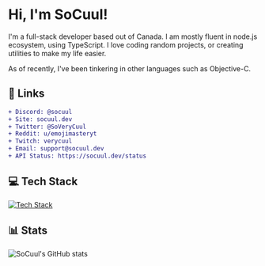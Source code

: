 # Hi, I'm SoCuul!

I'm a full-stack developer based out of Canada. I am mostly fluent in node.js ecosystem, using TypeScript. I love coding random projects, or creating utilities to make my life easier.

As of recently, I've been tinkering in other languages such as Objective-C.

## 📩 Links
```diff
+ Discord: @socuul
+ Site: socuul.dev
+ Twitter: @SoVeryCuul
+ Reddit: u/emojimasteryt
+ Twitch: verycuul
+ Email: support@socuul.dev
+ API Status: https://socuul.dev/status
```

## 💻 Tech Stack
[![Tech Stack](https://skillicons.dev/icons?i=ts,js,python,html,css,nodejs,git,docker,vue,nuxt,express,bash,nginx,vercel,cloudflare,vite,github,vscode,discord)](https://skillicons.dev)

## 📊 Stats
![SoCuul's GitHub stats](https://github-readme-stats.vercel.app/api?username=socuul&show_icons=true&theme=gotham)
